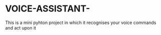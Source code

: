 # VOICE-ASSISTANT-
This is a mini pyhton project in which it  recognises your voice commands and act upon it
